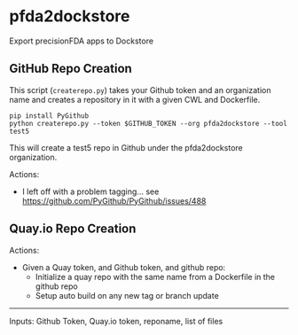 # pfda2dockstore

Export precisionFDA apps to Dockstore

## GitHub Repo Creation

This script (`createrepo.py`) takes your Github token and an organization name and creates a repository in it with a given CWL and Dockerfile.

    pip install PyGithub
    python createrepo.py --token $GITHUB_TOKEN --org pfda2dockstore --tool test5

This will create a test5 repo in Github under the pfda2dockstore organization.

Actions:

* I left off with a problem tagging... see https://github.com/PyGithub/PyGithub/issues/488

## Quay.io Repo Creation

Actions:

  * Given a Quay token, and Github token, and github repo:
     * Initialize a quay repo with the same name from a Dockerfile in the github repo
     * Setup auto build on any new tag or branch update

----

Inputs: Github Token, Quay.io token, reponame, list of files
